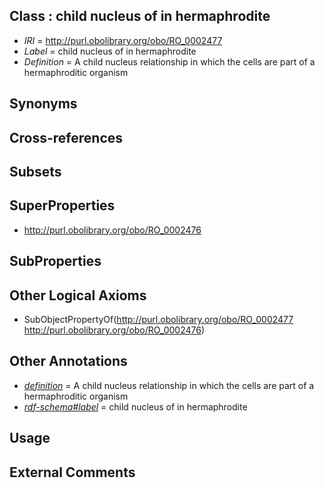 
## Class : child nucleus of in hermaphrodite

 * *IRI* = http://purl.obolibrary.org/obo/RO_0002477
 * *Label* = child nucleus of in hermaphrodite
 * *Definition* = A child nucleus relationship in which the cells are part of a hermaphroditic organism

## Synonyms


## Cross-references


## Subsets


## SuperProperties

 * <http://purl.obolibrary.org/obo/RO_0002476>

## SubProperties


## Other Logical Axioms

 * SubObjectPropertyOf(<http://purl.obolibrary.org/obo/RO_0002477> <http://purl.obolibrary.org/obo/RO_0002476>)

## Other Annotations

 * *[definition](../../IAO/15/IAO_0000115.md)* = A child nucleus relationship in which the cells are part of a hermaphroditic organism
 * *[rdf-schema#label](../../el/rdf-schema#label.md)* = child nucleus of in hermaphrodite

## Usage


## External Comments

